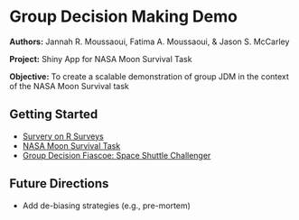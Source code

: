 # Group Decision Making Demo
**Authors:** Jannah R. Moussaoui, Fatima A. Moussaoui, & Jason S. McCarley

**Project:** Shiny App for NASA Moon Survival Task

**Objective:** To create a scalable demonstration of group JDM in the context of the NASA Moon Survival task

## Getting Started
- [Survery on R Surveys](https://cran.r-project.org/web/packages/shinysurveys/vignettes/surveying-shinysurveys.html)
- [NASA Moon Survival Task](https://www.csuchico.edu/anthmuseum/_assets/documents/nasa-exercise-survival-on-the-moon.pdf)
- [Group Decision Fiascoe: Space Shuttle Challenger](10.1177/001872679104400601)

## Future Directions
- Add de-biasing strategies (e.g., pre-mortem)
